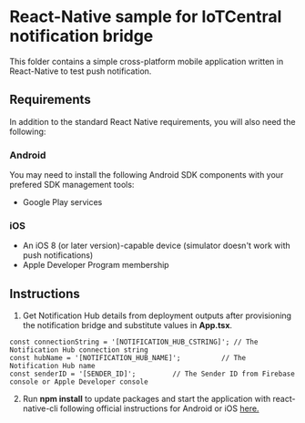 # React-Native sample for IoTCentral notification bridge

This folder contains a simple cross-platform mobile application written in React-Native to test push notification.

## Requirements
In addition to the standard React Native requirements, you will also need the following:

### Android
You may need to install the following Android SDK components with your prefered SDK management tools:

- Google Play services

### iOS
- An iOS 8 (or later version)-capable device (simulator doesn't work with push notifications)
- Apple Developer Program membership

## Instructions

1. Get Notification Hub details from deployment outputs after provisioning the notification bridge and substitute values in **App.tsx**.

```
const connectionString = '[NOTIFICATION_HUB_CSTRING]'; // The Notification Hub connection string
const hubName = '[NOTIFICATION_HUB_NAME]';          // The Notification Hub name
const senderID = '[SENDER_ID]';         // The Sender ID from Firebase console or Apple Developer console
```

2. Run **npm install** to update packages and start the application with react-native-cli following official instructions for Android or iOS [here.](https://facebook.github.io/react-native/docs/getting-started)
